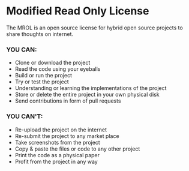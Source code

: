 # Modified Read Only License
The MROL is an open source license for hybrid open source projects to share thoughts on internet.

### YOU CAN:
- Clone or download the project
- Read the code using your eyeballs
- Build or run the project
- Try or test the project
- Understanding or learning the implementations of the project
- Store or delete the entire project in your own physical disk
- Send contributions in form of pull requests

### YOU CAN'T:
- Re-upload the project on the internet
- Re-submit the project to any market place
- Take screenshots from the project
- Copy & paste the files or code to any other project
- Print the code as a physical paper
- Profit from the project in any way